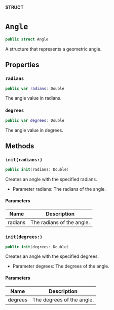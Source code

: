 **STRUCT**

# `Angle`

```swift
public struct Angle
```

A structure that represents a geometric angle.

## Properties
### `radians`

```swift
public var radians: Double
```

The angle value in radians.

### `degrees`

```swift
public var degrees: Double
```

The angle value in degrees.

## Methods
### `init(radians:)`

```swift
public init(radians: Double)
```

Creates an angle with the specified radians.

- Parameter radians: The radians of the angle.

#### Parameters

| Name | Description |
| ---- | ----------- |
| radians | The radians of the angle. |

### `init(degrees:)`

```swift
public init(degrees: Double)
```

Creates an angle with the specified degrees.

- Parameter degrees: The degrees of the angle.

#### Parameters

| Name | Description |
| ---- | ----------- |
| degrees | The degrees of the angle. |